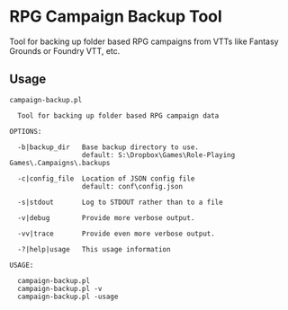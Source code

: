 # RPG Campaign Backup Tool

Tool for backing up folder based RPG campaigns from VTTs like Fantasy Grounds or Foundry VTT, etc.

## Usage

~~~
campaign-backup.pl

  Tool for backing up folder based RPG campaign data

OPTIONS:

  -b|backup_dir   Base backup directory to use.
                  default: S:\Dropbox\Games\Role-Playing Games\.Campaigns\.backups

  -c|config_file  Location of JSON config file
                  default: conf\config.json

  -s|stdout       Log to STDOUT rather than to a file

  -v|debug        Provide more verbose output.

  -vv|trace       Provide even more verbose output.

  -?|help|usage   This usage information

USAGE:

  campaign-backup.pl
  campaign-backup.pl -v
  campaign-backup.pl -usage
~~~
